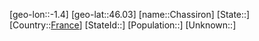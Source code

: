 ﻿---
location: [46.03,-1.4]
type: City
tags:
- geo/City


SpocWebEntityId: 29549
isDeleted: false
confidential: public

---
[geo-lon::-1.4]
[geo-lat::46.03]
[name::Chassiron]
[State::]
[Country::[France](geo/Continent/Europe/France.md)]
[StateId::]
[Population::]
[Unknown::]

